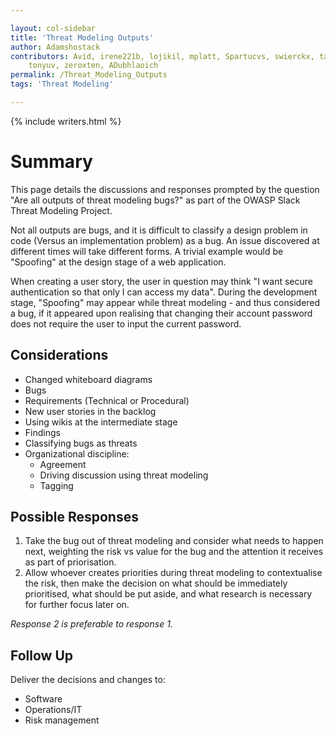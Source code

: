 ```yaml
---

layout: col-sidebar
title: 'Threat Modeling Outputs'
author: Adamshostack
contributors: Avid, irene221b, lojikil, mplatt, Spartucvs, swierckx, tash,
    tonyuv, zeroxten, ADubhlaoich
permalink: /Threat_Modeling_Outputs
tags: 'Threat Modeling'

---
```


{% include writers.html %}

# Summary

This page details the discussions and responses prompted by the question "Are
all outputs of threat modeling bugs?" as part of the OWASP Slack Threat
Modeling Project.

Not all outputs are bugs, and it is difficult to classify a design problem in
code (Versus an implementation problem) as a bug. An issue discovered at
different times will take different forms. A trivial example would be
"Spoofing" at the design stage of a web application.

When creating a user story, the user in question may think "I want secure
authentication so that only I can access my data". During the development
stage, "Spoofing" may appear while threat modeling - and thus considered a bug,
if it appeared upon realising that changing their account password does not
require the user to input the current password.

## Considerations

* Changed whiteboard diagrams
* Bugs
* Requirements (Technical or Procedural)
* New user stories in the backlog
* Using wikis at the intermediate stage
* Findings 
* Classifying bugs as threats
* Organizational discipline:
    * Agreement 
    * Driving discussion using threat modeling
    * Tagging

## Possible Responses

1. Take the bug out of threat modeling and consider what needs to happen next,
weighting the risk vs value for the bug and the attention it receives as part
of priorisation. 
2. Allow whoever creates priorities during threat modeling to contextualise the 
risk, then make the decision on what should be immediately prioritised, what 
should be put aside, and what research is necessary for further focus later on.

*Response 2 is preferable to response 1.*

## Follow Up

Deliver the decisions and changes to:
* Software
* Operations/IT
* Risk management
